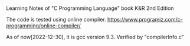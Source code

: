#
Learning Notes of "C Programming Language" book K&R 2nd Edition

The code is tested using online compiler.
https://www.programiz.com/c-programming/online-compiler/

As of now[2022-12-30], it is gcc version 9.3.
Verified by "compilerInfo.c"

